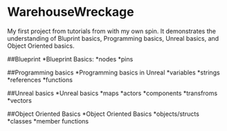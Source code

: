 # WarehouseWreckage
 My first project from tutorials from with my own spin. It demonstrates the understanding of Bluprint basics, Programming basics, Unreal basics, and Object Oriented basics.

##Blueprint
*Blueprint Basics:
 *nodes 
 *pins 

##Programming basics
*Programming basics in Unreal
 *variables
 *strings
 *references
 *functions

##Unreal basics
*Unreal basics
*maps
*actors
*components
*transfroms
*vectors

##Object Oriented Basics
*Object Oriented Basics
*objects/structs
*classes
*member functions
